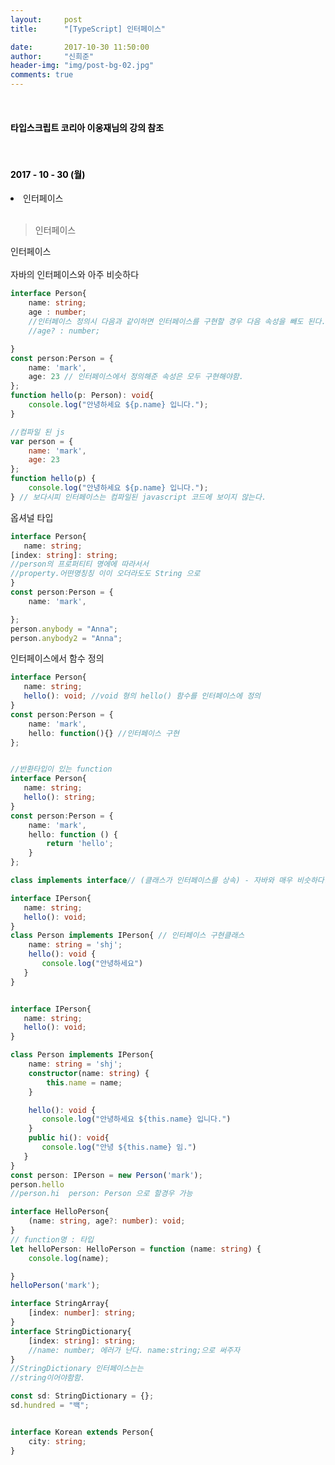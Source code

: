 ```yaml
---
layout:     post
title:      "[TypeScript] 인터페이스"

date:       2017-10-30 11:50:00
author:     "신희준"
header-img: "img/post-bg-02.jpg"
comments: true
---
```


<head>
 <meta property="og:type" content="website">
 <meta property="og:title" content="TypeScript 인터페이스">
 <meta property="og:description" content="TypeScript 인터페이스">
 <meta property="og:url" content="http://shj7242.github.io/2017/10/30/TypeScript4/">

 <meta name="twitter:card" content="summary">
  <meta name="twitter:title" content="TypeScript 인터페이스">
  <meta name="twitter:description" content="TypeScript 인터페이스">
  <meta name="FACEBOOK:domain" content="http://shj7242.github.io/2017/10/30/TypeScript4/">
  <meta name="facebook:card" content="summary">
   <meta name="facebook:title" content="TypeScript 인터페이스">
   <meta name="facebook:description" content="TypeScript 인터페이스">
   <meta name="facebook:domain" content="http://shj7242.github.io/2017/10/30/TypeScript4/">


 </head>
 
<br>
<H4 style ="font-weight:bold; color:black;"> 타입스크립트 코리아 이웅재님의 강의 참조</H4>
<br>
<H4 style ="font-weight:bold; color : black">2017 - 10 - 30 (월)</H4>
<li>인터페이스</li>

<br>

>인터페이스

<p style="font-size:14px;">
인터페이스
<br><br>
자바의 인터페이스와 아주 비슷하다
</p>

~~~TypeScript
interface Person{
    name: string;
    age : number;
    //인터페이스 정의시 다음과 같이하면 인터페이스를 구현할 경우 다음 속성을 빼도 된다.
    //age? : number;

}
const person:Person = {
    name: 'mark',
    age: 23 // 인터페이스에서 정의해준 속성은 모두 구현해야함.
};
function hello(p: Person): void{
    console.log("안녕하세요 ${p.name} 입니다.");
}
~~~

~~~javascript
//컴파일 된 js
var person = {
    name: 'mark',
    age: 23
};
function hello(p) {
    console.log("안녕하세요 ${p.name} 입니다.");
} // 보다시피 인터페이스는 컴파일된 javascript 코드에 보이지 않는다.
~~~



<p style="font-size:14px;">
옵셔널 타입
</p>

~~~typescript
interface Person{
   name: string;
[index: string]: string;
//person의 프로퍼티티 명에에 따라서서
//property.어떤명칭칭 이이 오더라도도 String 으로
}
const person:Person = {
    name: 'mark',

};
person.anybody = "Anna";
person.anybody2 = "Anna";
~~~


<p style ="font-size:14px;">
인터페이스에서 함수 정의
</p>

~~~typescript
interface Person{
   name: string;
   hello(): void; //void 형의 hello() 함수를 인터페이스에 정의
}
const person:Person = {
    name: 'mark',
    hello: function(){} //인터페이스 구현
};


//반환타입이 있는 function
interface Person{
   name: string;
   hello(): string;
}
const person:Person = {
    name: 'mark',
    hello: function () {
        return 'hello';
    }
};

class implements interface// (클래스가 인터페이스를 상속) - 자바와 매우 비슷하다.

interface IPerson{
   name: string;
   hello(): void;
}
class Person implements IPerson{ // 인터페이스 구현클래스
    name: string = 'shj';
    hello(): void {
       console.log("안녕하세요")
   }
}
~~~

~~~typescript

interface IPerson{
   name: string;
   hello(): void;
}

class Person implements IPerson{
    name: string = 'shj';
    constructor(name: string) {
        this.name = name;
    }

    hello(): void {
       console.log("안녕하세요 ${this.name} 입니다.")
    }
    public hi(): void{
       console.log("안녕 ${this.name} 임.")
   }
}
const person: IPerson = new Person('mark');
person.hello
//person.hi  person: Person 으로 할경우 가능

interface HelloPerson{
    (name: string, age?: number): void;
}
// function명 : 타입
let helloPerson: HelloPerson = function (name: string) {
    console.log(name);

}
helloPerson('mark');

interface StringArray{
    [index: number]: string;
}
interface StringDictionary{
    [index: string]: string;
    //name: number; 에러가 난다. name:string;으로 써주자
}
//StringDictionary 인터페이스는는
//string이어야함함.

const sd: StringDictionary = {};
sd.hundred = "백";


interface Korean extends Person{
    city: string;
}
~~~
